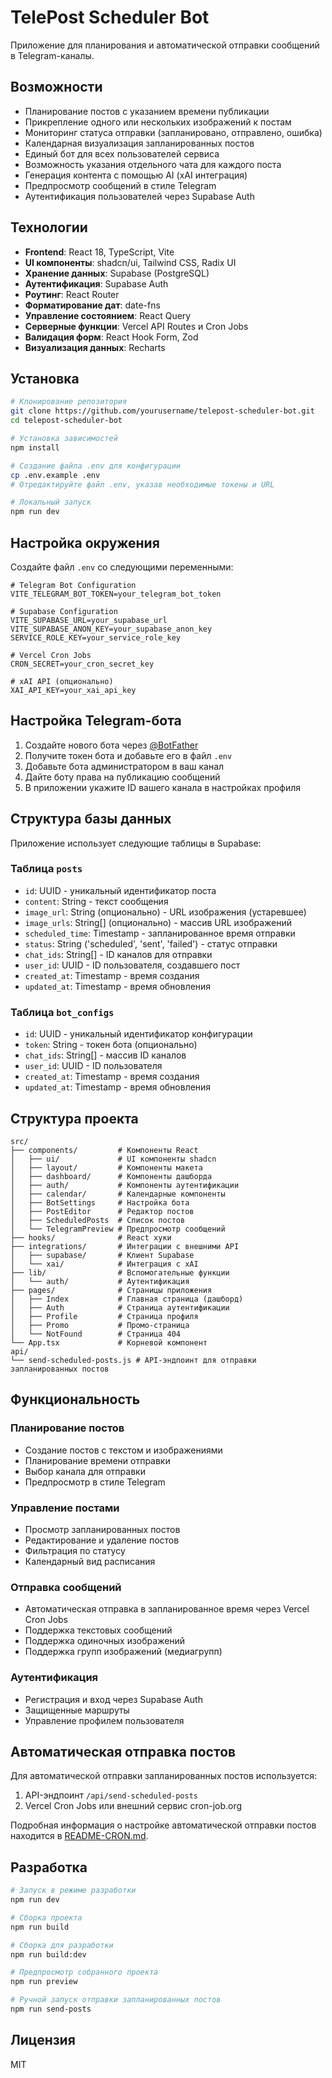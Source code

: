 # TelePost Scheduler Bot

Приложение для планирования и автоматической отправки сообщений в Telegram-каналы.

## Возможности

- Планирование постов с указанием времени публикации
- Прикрепление одного или нескольких изображений к постам
- Мониторинг статуса отправки (запланировано, отправлено, ошибка)
- Календарная визуализация запланированных постов
- Единый бот для всех пользователей сервиса
- Возможность указания отдельного чата для каждого поста
- Генерация контента с помощью AI (xAI интеграция)
- Предпросмотр сообщений в стиле Telegram
- Аутентификация пользователей через Supabase Auth

## Технологии

- **Frontend**: React 18, TypeScript, Vite
- **UI компоненты**: shadcn/ui, Tailwind CSS, Radix UI
- **Хранение данных**: Supabase (PostgreSQL)
- **Аутентификация**: Supabase Auth
- **Роутинг**: React Router
- **Форматирование дат**: date-fns
- **Управление состоянием**: React Query
- **Серверные функции**: Vercel API Routes и Cron Jobs
- **Валидация форм**: React Hook Form, Zod
- **Визуализация данных**: Recharts

## Установка

```sh
# Клонирование репозитория
git clone https://github.com/yourusername/telepost-scheduler-bot.git
cd telepost-scheduler-bot

# Установка зависимостей
npm install

# Создание файла .env для конфигурации
cp .env.example .env
# Отредактируйте файл .env, указав необходимые токены и URL

# Локальный запуск
npm run dev
```

## Настройка окружения

Создайте файл `.env` со следующими переменными:

```
# Telegram Bot Configuration
VITE_TELEGRAM_BOT_TOKEN=your_telegram_bot_token

# Supabase Configuration
VITE_SUPABASE_URL=your_supabase_url
VITE_SUPABASE_ANON_KEY=your_supabase_anon_key
SERVICE_ROLE_KEY=your_service_role_key

# Vercel Cron Jobs
CRON_SECRET=your_cron_secret_key

# xAI API (опционально)
XAI_API_KEY=your_xai_api_key
```

## Настройка Telegram-бота

1. Создайте нового бота через [@BotFather](https://t.me/BotFather)
2. Получите токен бота и добавьте его в файл `.env`
3. Добавьте бота администратором в ваш канал
4. Дайте боту права на публикацию сообщений
5. В приложении укажите ID вашего канала в настройках профиля

## Структура базы данных

Приложение использует следующие таблицы в Supabase:

### Таблица `posts`
- `id`: UUID - уникальный идентификатор поста
- `content`: String - текст сообщения
- `image_url`: String (опционально) - URL изображения (устаревшее)
- `image_urls`: String[] (опционально) - массив URL изображений
- `scheduled_time`: Timestamp - запланированное время отправки
- `status`: String ('scheduled', 'sent', 'failed') - статус отправки
- `chat_ids`: String[] - ID каналов для отправки
- `user_id`: UUID - ID пользователя, создавшего пост
- `created_at`: Timestamp - время создания
- `updated_at`: Timestamp - время обновления

### Таблица `bot_configs`
- `id`: UUID - уникальный идентификатор конфигурации
- `token`: String - токен бота (опционально)
- `chat_ids`: String[] - массив ID каналов
- `user_id`: UUID - ID пользователя
- `created_at`: Timestamp - время создания
- `updated_at`: Timestamp - время обновления

## Структура проекта

```
src/
├── components/         # Компоненты React
│   ├── ui/             # UI компоненты shadcn
│   ├── layout/         # Компоненты макета
│   ├── dashboard/      # Компоненты дашборда
│   ├── auth/           # Компоненты аутентификации
│   ├── calendar/       # Календарные компоненты
│   ├── BotSettings     # Настройка бота
│   ├── PostEditor      # Редактор постов
│   ├── ScheduledPosts  # Список постов
│   └── TelegramPreview # Предпросмотр сообщений
├── hooks/              # React хуки
├── integrations/       # Интеграции с внешними API
│   ├── supabase/       # Клиент Supabase
│   └── xai/            # Интеграция с xAI
├── lib/                # Вспомогательные функции
│   └── auth/           # Аутентификация
├── pages/              # Страницы приложения
│   ├── Index           # Главная страница (дашборд)
│   ├── Auth            # Страница аутентификации
│   ├── Profile         # Страница профиля
│   ├── Promo           # Промо-страница
│   └── NotFound        # Страница 404
└── App.tsx             # Корневой компонент
api/
└── send-scheduled-posts.js # API-эндпоинт для отправки запланированных постов
```

## Функциональность

### Планирование постов
- Создание постов с текстом и изображениями
- Планирование времени отправки
- Выбор канала для отправки
- Предпросмотр в стиле Telegram

### Управление постами
- Просмотр запланированных постов
- Редактирование и удаление постов
- Фильтрация по статусу
- Календарный вид расписания

### Отправка сообщений
- Автоматическая отправка в запланированное время через Vercel Cron Jobs
- Поддержка текстовых сообщений
- Поддержка одиночных изображений
- Поддержка групп изображений (медиагрупп)

### Аутентификация
- Регистрация и вход через Supabase Auth
- Защищенные маршруты
- Управление профилем пользователя

## Автоматическая отправка постов

Для автоматической отправки запланированных постов используется:
1. API-эндпоинт `/api/send-scheduled-posts`
2. Vercel Cron Jobs или внешний сервис cron-job.org

Подробная информация о настройке автоматической отправки постов находится в [README-CRON.md](README-CRON.md).

## Разработка

```sh
# Запуск в режиме разработки
npm run dev

# Сборка проекта
npm run build

# Сборка для разработки
npm run build:dev

# Предпросмотр собранного проекта
npm run preview

# Ручной запуск отправки запланированных постов
npm run send-posts
```

## Лицензия

MIT
